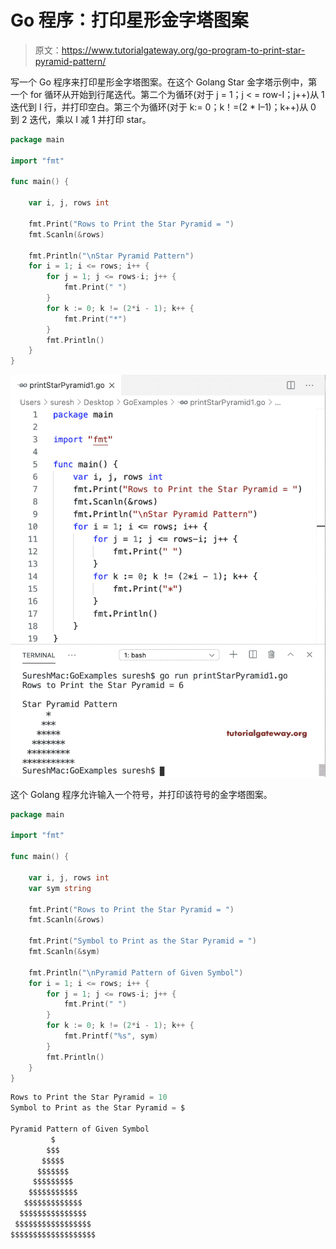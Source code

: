 # Go 程序：打印星形金字塔图案

> 原文：<https://www.tutorialgateway.org/go-program-to-print-star-pyramid-pattern/>

写一个 Go 程序来打印星形金字塔图案。在这个 Golang Star 金字塔示例中，第一个 for 循环从开始到行尾迭代。第二个为循环(对于 j = 1；j < = row-I；j++)从 1 迭代到 I 行，并打印空白。第三个为循环(对于 k:= 0；k！=(2 * I–1)；k++)从 0 到 2 迭代，乘以 I 减 1 并打印 star。

```go
package main

import "fmt"

func main() {

    var i, j, rows int

    fmt.Print("Rows to Print the Star Pyramid = ")
    fmt.Scanln(&rows)

    fmt.Println("\nStar Pyramid Pattern")
    for i = 1; i <= rows; i++ {
        for j = 1; j <= rows-i; j++ {
            fmt.Print(" ")
        }
        for k := 0; k != (2*i - 1); k++ {
            fmt.Print("*")
        }
        fmt.Println()
    }
}
```

![Go Program to Print Star Pyramid 1](img/6c5d852457af59c4ad43a129c4293279.png)

这个 Golang 程序允许输入一个符号，并打印该符号的金字塔图案。

```go
package main

import "fmt"

func main() {

    var i, j, rows int
    var sym string

    fmt.Print("Rows to Print the Star Pyramid = ")
    fmt.Scanln(&rows)

    fmt.Print("Symbol to Print as the Star Pyramid = ")
    fmt.Scanln(&sym)

    fmt.Println("\nPyramid Pattern of Given Symbol")
    for i = 1; i <= rows; i++ {
        for j = 1; j <= rows-i; j++ {
            fmt.Print(" ")
        }
        for k := 0; k != (2*i - 1); k++ {
            fmt.Printf("%s", sym)
        }
        fmt.Println()
    }
}
```

```go
Rows to Print the Star Pyramid = 10
Symbol to Print as the Star Pyramid = $

Pyramid Pattern of Given Symbol
         $
        $$$
       $$$$$
      $$$$$$$
     $$$$$$$$$
    $$$$$$$$$$$
   $$$$$$$$$$$$$
  $$$$$$$$$$$$$$$
 $$$$$$$$$$$$$$$$$
$$$$$$$$$$$$$$$$$$$
```